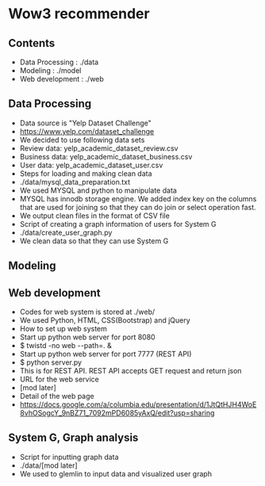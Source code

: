 # Wow3 recommender

## Contents
- Data Processing : ./data
- Modeling : ./model
- Web development : ./web

## Data Processing
- Data source is "Yelp Dataset Challenge" 
 - https://www.yelp.com/dataset_challenge
 - We decided to use following data sets
  -  Review data: yelp_academic_dataset_review.csv
  -  Business data: yelp_academic_dataset_business.csv
  -  User data: yelp_academic_dataset_user.csv
- Steps for loading and making clean data
 - ./data/mysql_data_preparation.txt
  - We used MYSQL and python to manipulate data
  - MYSQL has innodb storage engine. We added index key on the columns that are used for joining so that they can do join or select operation fast.
  - We output clean files in the format of CSV file
- Script of creating a graph information of users for System G 
 - ./data/create_user_graph.py
  - We clean data so that they can use System G

## Modeling


## Web development
- Codes for web system is stored at ./web/
 - We used Python, HTML, CSS(Bootstrap) and jQuery
- How to set up web system
 - Start up python web server for port 8080
  - $ twistd -no web --path=. &
 - Start up python web server for port 7777 (REST API)
  - $ python server.py
   - This is for REST API. REST API accepts GET request and return json
 - URL for the web service
  - [mod later]
- Detail of the web page
 - https://docs.google.com/a/columbia.edu/presentation/d/1JtQtHJH4WoE8vhOSogcY_9nBZ71_7092mPD6085yAxQ/edit?usp=sharing

## System G, Graph analysis
- Script for inputting graph data
 - ./data/[mod later]
  - We used to glemlin to input data and visualized user graph
